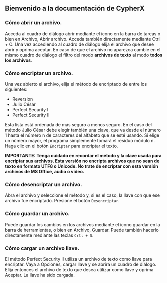 ## Bienvenido a la documentación de CypherX

### Cómo abrir un archivo.
Acceda al cuadro de diálogo abrir mediante el ícono en la barra de tareas o bien en Archivo, Abrir archivo. Acceda también directamente mediante Ctrl + O. Una vez accediendo al cuadro de diálogo elija el archivo que desee abrir y oprima aceptar. En caso de que el archivo no aparezca cambie en el mismo cuadro de diálogo el filtro del modo **archivos de texto** al modo **todos los archivos**.

### Cómo encriptar un archivo.

Una vez abierto el archivo, elija el método de encriptado de entre los siguientes:
* Reversion
* Julio César
* Perfect Security I
* Perfect Security II

Esta lista está ordenada de más seguro a menos seguro. En el caso del método Julio César debe elegir también una clave, que va desde el número 1 hasta el número n de caracteres del alfabeto que se esté usando. Si elige un número mayor, el programa simplemente tomará el residuo módulo n.
Haga clic en el botón `Encriptar` para encriptar el texto.

**IMPORTANTE: Tenga cuidado en recordar el método y la clave usada para encriptar sus archivos. Esta versión no encripta archivos que no sean de texto en formato UTF8 o Unicode. No trate de encriptar con esta versión archivos de MS Office, audio o video.**

### Cómo desencriptar un archivo.

Abra el archivo y seleccione el método y, si es el caso, la llave con que ese archivo fue encriptado. Presione el botón `Desencriptar`.

### Cómo guardar un archivo.

Puede guardar los cambios en los archivos mediante el ícono guardar en la barra de herramientas, o bien en Archivo, Guardar. Puede también hacerlo directamente mediante las teclas `Crtl + S`.

### Cómo cargar un archivo llave.

El método Perfect Security II utiliza un archivo de texto como llave para encriptar. Vaya a Opciones, cargar llave y se abrirá un cuadro de diálogo. Elija entonces el archivo de texto que desea utilizar como llave y oprima Aceptar. La llave ha sido cargada.

